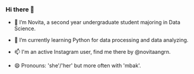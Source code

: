 ### Hi there 👋

- 🔭 I’m Novita, a second year undergraduate student majoring in Data  Science. 

- 🌱 I’m currently learning Python for data processing and data analyzing. 

- 📫 I'm an active Instagram user, find me there by @novitaangrn.

- 😄 Pronouns: 'she'/'her' but more often with 'mbak'.
